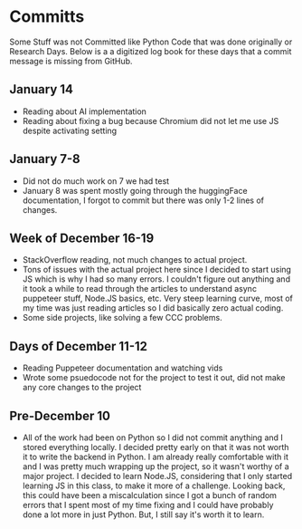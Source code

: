 # Committs

Some Stuff was not Committed like Python Code that was done originally or Research Days. Below is a a digitized log book for these days that a commit message is missing from GitHub. 


## January 14

- Reading about AI implementation
- Reading about fixing a bug because Chromium did not let me use JS despite activating setting

## January 7-8

- Did not do much work on 7 we had test
- January 8 was spent mostly going through the huggingFace documentation, I forgot to commit but there was only 1-2 lines of changes.

## Week of December 16-19

- StackOverflow reading, not much changes to actual project.
- Tons of issues with the actual project here since I decided to start using JS which is why I had so many errors. I couldn't figure out anything and it took a while to read through the articles to understand async puppeteer stuff, Node.JS basics, etc. Very steep learning curve, most of my time was just reading articles so I did basically zero actual coding. 
- Some side projects, like solving a few CCC problems. 

## Days of December 11-12

- Reading Puppeteer documentation and watching vids
- Wrote some psuedocode not for the project to test it out, did not make any core changes to the project

## Pre-December 10

- All of the work had been on Python so I did not commit anything and I stored everything locally. I decided pretty early on that it was not worth it to write the backend in Python. I am already really comfortable with it and I was pretty much wrapping up the project, so it wasn't worthy of a major project. I decided to learn Node.JS, considering that I only started learning JS in this class, to make it more of a challenge. Looking back, this could have been a miscalculation since I got a bunch of random errors that I spent most of my time fixing and I could have probably done a lot more in just Python. But, I still say it's worth it to learn. 